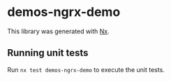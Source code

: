 # demos-ngrx-demo

This library was generated with [Nx](https://nx.dev).

## Running unit tests

Run `nx test demos-ngrx-demo` to execute the unit tests.
